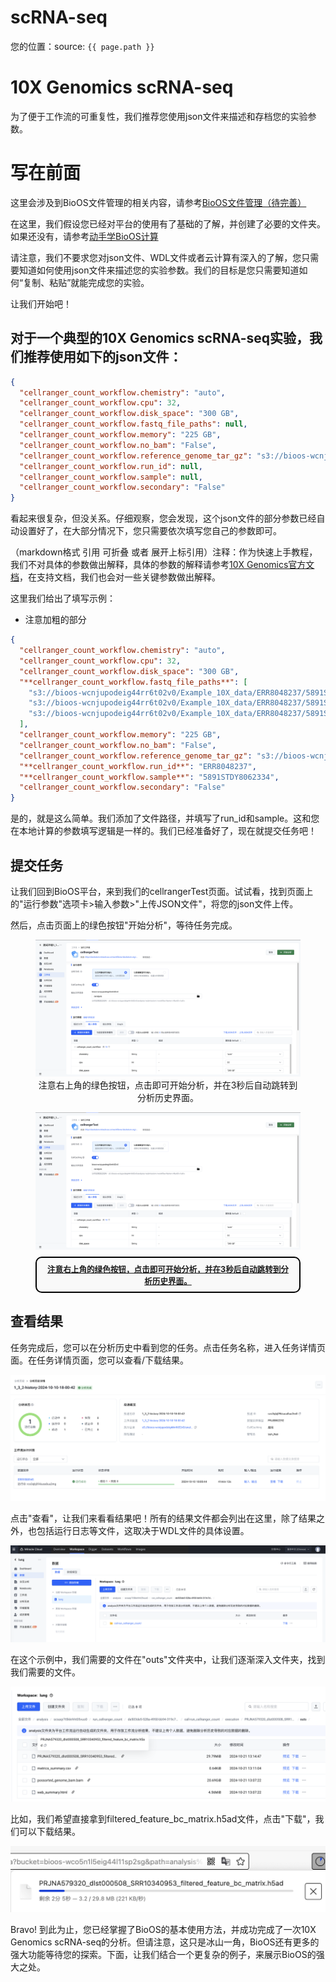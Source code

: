 # scRNA-seq
您的位置：source: `{{ page.path }}`

# 10X Genomics scRNA-seq
为了便于工作流的可重复性，我们推荐您使用json文件来描述和存档您的实验参数。

# 写在前面
这里会涉及到BioOS文件管理的相关内容，请参考[BioOS文件管理（待完善）](../BioOS/README.md)

在这里，我们假设您已经对平台的使用有了基础的了解，并创建了必要的文件夹。如果还没有，请参考[动手学BioOS计算](../BioOS/README.md)

请注意，我们不要求您对json文件、WDL文件或者云计算有深入的了解，您只需要知道如何使用json文件来描述您的实验参数。我们的目标是您只需要知道如何“复制、粘贴”就能完成您的实验。

让我们开始吧！

## 对于一个典型的10X Genomics scRNA-seq实验，我们推荐使用如下的json文件：
```json
{
  "cellranger_count_workflow.chemistry": "auto",
  "cellranger_count_workflow.cpu": 32,
  "cellranger_count_workflow.disk_space": "300 GB",
  "cellranger_count_workflow.fastq_file_paths": null,
  "cellranger_count_workflow.memory": "225 GB",
  "cellranger_count_workflow.no_bam": "False",
  "cellranger_count_workflow.reference_genome_tar_gz": "s3://bioos-wcnjupodeig44rr6t02v0/Example_10X_data/RAW/refdata-cellranger-GRCh38-3.0.0.tar.gz",
  "cellranger_count_workflow.run_id": null,
  "cellranger_count_workflow.sample": null,
  "cellranger_count_workflow.secondary": "False"
}
```
看起来很复杂，但没关系。仔细观察，您会发现，这个json文件的部分参数已经自动设置好了，在大部分情况下，您只需要依次填写您自己的参数即可。

（markdown格式 引用 可折叠 或者 展开上标引用）注释：作为快速上手教程，我们不对具体的参数做出解释，具体的参数的解释请参考[10X Genomics官方文档](https://support.10xgenomics.com/single-cell-gene-expression/software/pipelines/latest/using/count)，在支持文档，我们也会对一些关键参数做出解释。

这里我们给出了填写示例：
- 注意加粗的部分
```json
{
  "cellranger_count_workflow.chemistry": "auto",
  "cellranger_count_workflow.cpu": 32,
  "cellranger_count_workflow.disk_space": "300 GB",
  "**cellranger_count_workflow.fastq_file_paths**": [
    "s3://bioos-wcnjupodeig44rr6t02v0/Example_10X_data/ERR8048237/5891STDY8062334_S1_L001_I1_001.fastq.gz",
    "s3://bioos-wcnjupodeig44rr6t02v0/Example_10X_data/ERR8048237/5891STDY8062334_S1_L001_R1_001.fastq.gz",
    "s3://bioos-wcnjupodeig44rr6t02v0/Example_10X_data/ERR8048237/5891STDY8062334_S1_L001_R2_001.fastq.gz"
  ],
  "cellranger_count_workflow.memory": "225 GB",
  "cellranger_count_workflow.no_bam": "False",
  "cellranger_count_workflow.reference_genome_tar_gz": "s3://bioos-wcnjupodeig44rr6t02v0/Example_10X_data/RAW/refdata-cellranger-GRCh38-3.0.0.tar.gz",
  "**cellranger_count_workflow.run_id**": "ERR8048237",
  "**cellranger_count_workflow.sample**": "5891STDY8062334",
  "cellranger_count_workflow.secondary": "False"
}
```
是的，就是这么简单。我们添加了文件路径，并填写了run_id和sample。这和您在本地计算的参数填写逻辑是一样的。我们已经准备好了，现在就提交任务吧！

## 提交任务
让我们回到BioOS平台，来到我们的cellrangerTest页面。试试看，找到页面上的"运行参数"选项卡>输入参数>"上传JSON文件"，将您的json文件上传。

然后，点击页面上的绿色按钮"开始分析"，等待任务完成。


<figure style="text-align: center;">
  <img src="../../Pics/scRNA-seq_fig.1.png" alt="分析流程图" style="width:auto; height:auto;"/>
  <figcaption>注意右上角的绿色按钮，点击即可开始分析，并在3秒后自动跳转到分析历史界面。</figcaption>
</figure>

<figure style="text-align: center;">
  <img src="../../Pics/scRNA-seq_fig.1.png" alt="分析流程图" style="width:auto; height:auto;"/>
  <figcaption style="
    display: inline-block;
    border: 2px solid #000; /* 边框颜色，可根据需要调整 */
    border-radius: 10px; /* 圆角半径 */
    padding: 8px 12px; /* 内边距，上下8px，左右12px */
    margin-top: 8px; /* 图片与注释之间的间距 */
    font-size: 0.9em; /* 字体大小，稍小于正文 */
    font-weight: bold; /* 加粗 */
    text-decoration: underline; /* 下划线 */
    color: inherit; /* 颜色与父元素一致 */
    background-color: #f9f9f9; /* 背景颜色，可选 */
  ">
    注意右上角的绿色按钮，点击即可开始分析，并在3秒后自动跳转到分析历史界面。
  </figcaption>
</figure>


## 查看结果
任务完成后，您可以在分析历史中看到您的任务。点击任务名称，进入任务详情页面。在任务详情页面，您可以查看/下载结果。
<p align="center">
  <img src="../../Pics/scRNA-seq_fig.2.png" alt="现在这张图片展示了任务分析历史的详情，你可以在这里再次查阅输入和输出参数。当然你也可以在这里查看或下载结果" style="width:auto; height:auto;"/>
</p>
点击"查看"，让我们来看看结果吧！所有的结果文件都会列出在这里，除了结果之外，也包括运行日志等文件，这取决于WDL文件的具体设置。
<p align="center">
  <img src="../../Pics/scRNA-seq_fig.3.png" alt="注意右上角的绿色按钮，点击这里即可开始分析，并在3s后自动跳转到分析历史界面" style="width:auto; height:auto;"/>
</p>
在这个示例中，我们需要的文件在"outs"文件夹中，让我们逐渐深入文件夹，找到我们需要的文件。
<p align="center">
  <img src="../../Pics/scRNA-seq_fig.4.png" alt="注意右上角的绿色按钮，点击这里即可开始分析，并在3s后自动跳转到分析历史界面" style="width:auto; height:auto;"/>
</p>
比如，我们希望直接拿到filtered_feature_bc_matrix.h5ad文件，点击"下载"，我们可以下载结果。
<p align="center">
  <img src="../../Pics/scRNA-seq_fig.5.png" alt="注意右上角的绿色按钮，点击这里即可开始分析，并在3s后自动跳转到分析历史界面" style="width:auto; height:auto;"/>
</p>

Bravo! 到此为止，您已经掌握了BioOS的基本使用方法，并成功完成了一次10X Genomics scRNA-seq的分析。但请注意，这只是冰山一角，BioOS还有更多的强大功能等待您的探索。下面，让我们结合一个更复杂的例子，来展示BioOS的强大之处。

